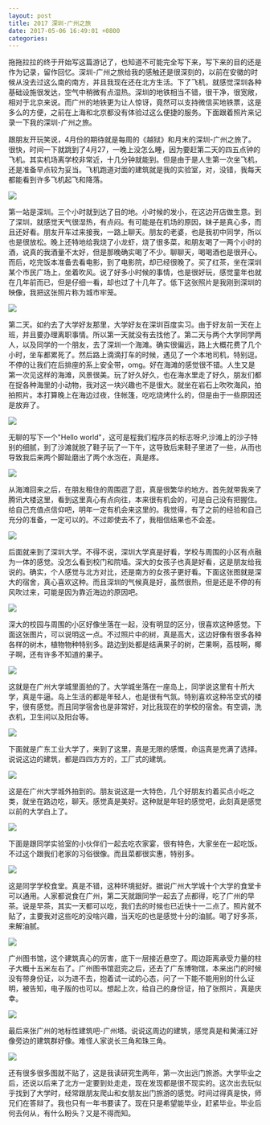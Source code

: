 ```yaml
---
layout: post
title: 2017 深圳-广州之旅
date: 2017-05-06 16:49:01 +0800
categories: 
---
```


拖拖拉拉的终于开始写这篇游记了，也知道不可能完全写下来，写下来的目的还是作为记录，留作回忆。深圳-广州之旅给我的感触还是很深刻的，以前在安徽的时候从没去过这么南的南方，并且我现在还在北方生活。下了飞机，就感觉深圳各种基础设施很发达，空气中稍微有点湿热。深圳的地铁相当不错，很干净，很宽敞，相对于北京来说。而广州的地铁更为让人惊讶，竟然可以支持微信买地铁票，这是多么的方便，之前在上海和北京都没有体验过这么便捷的服务。下面跟着照片来记录一下我的深圳-广州之旅。

跟朋友开玩笑说，4月份的期待就是每周的《越狱》和月末的深圳-广州之旅了。很快，时间一下就跳到了4月27，一晚上没怎么睡，因为要赶第二天的四五点钟的飞机。其实机场离学校非常近，十几分钟就能到。但是由于是人生第一次坐飞机，还是准备早点较为妥当。飞机跑道对面的建筑就是我的实验室，对，没错，我每天都能看到许多飞机起飞和降落。

![](http://ww1.sinaimg.cn/mw690/b10d1ea5ly1ffbqmi71elj237k1t0hdu.jpg)

第一站是深圳。三个小时就到达了目的地。小时候的发小，在这边开店做生意。到了深圳，就感觉天气很湿热，有点闷。有可能是在机场的原因，妹子是真心多，而且还好看。朋友开车过来接我，一路上聊天。朋友的老婆，也是我初中同学，所以也是很放松。晚上还特地给我烧了小龙虾，烧了很多菜，和朋友喝了一两个小时的酒，说真的我酒量不太好，但是那晚确实喝了不少。聊聊天，喝喝酒也是很开心。而后，吃完饭本准备去看电影，到了电影院，却已经很晚了。买了红茶，坐在深圳某个市民广场上，坐着吹风。说了好多小时候的事情，也是很好玩，感觉童年也就在几年前而已，但是仔细一看，却也过了十几年了。低下这张照片是我刚到深圳的映像，我把这张照片称为城市牢笼。

![](http://ww1.sinaimg.cn/mw690/b10d1ea5ly1ff9otsapfwj237k1t0kjn.jpg)

第二天。如约去了大学好友那里，大学好友在深圳百度实习。由于好友前一天在上班，并且要办理离职事情。所以第一天就没有去找他了。第二天与两个大学同学两人，以及同学的一个朋友，去了深圳一个海滩。确实很偏远，路上大概花费了几个小时，坐车都累死了。然后路上滴滴打车的时候，遇见了一个本地司机，特别逗。不停的让我们在后排座的系上安全带，omg。好在海滩的感觉很不错。人生又是第一次见这样的海滩，风景很美。玩了好久好久，也在海水里走了好久，朋友们都在捉各种海里的小动物，我对这一块兴趣也不是很大。就坐在岩石上吹吹海风，拍拍照片。本打算晚上在海边过夜，住帐篷，吃吃烧烤什么的，但是由于一些原因还是放弃了。

![](http://ww1.sinaimg.cn/mw690/b10d1ea5ly1ff9oyvko5mj237k1t0npe.jpg)

无聊的写下一个"Hello world"，这可是程我们程序员的标志呀:P,沙滩上的沙子特别的细腻，到了沙滩就脱了鞋子玩了一下午，这导致后来鞋子里进了一些，从而也导致我后来两个脚趾磨出了两个水泡在，真是疼。

![](http://ww1.sinaimg.cn/mw690/b10d1ea5ly1ffbq5v5ywtj237k1t0e82.jpg)

从海滩回来之后，在朋友租住的周围逛了逛，真是很繁华的地方。首先就带我来了腾讯大楼这里，看到这里真心有点向往，本来很有机会的，可是自己没有把握住。给自己充值点信仰吧，明年一定有机会来这里的。我觉得，有了之前的经验和自己充分的准备，一定可以的。不过即使去不了，我相信结果也不会差。

![](http://ww1.sinaimg.cn/mw690/b10d1ea5ly1ff9p0gw6boj237k1t0b2b.jpg)

后面就来到了深圳大学。不得不说，深圳大学真是好看，学校与周围的小区有点融为一体的感觉。没怎么看到校门和院墙。深大的女孩子也真是好看，这是朋友给我说的。确实，个人感觉与北方对比，还是南方的女孩子更好看。下面这张图就是深大的宿舍，真心喜欢这种。而且深圳的气候真是好，虽然很热，但是还是不停的有风吹过来，可能是因为靠近海边的原因吧。

![](http://ww1.sinaimg.cn/mw690/b10d1ea5ly1ffbqxlnvqmj212g0uox6q.jpg)

深大的校园与周围的小区好像坐落在一起，没有明显的区分，很喜欢这种感觉。下面这张图片，可以说明这一点。不过照片中的树，真是高大，这边好像有很多各种各样的树木，植物物种特别多。路边到处都是结满果子的树，芒果啊，荔枝啊，椰子啊，还有许多不知道的果子。

![](http://ww1.sinaimg.cn/mw690/b10d1ea5ly1ff9p268yc7j21t037ke84.jpg)

这就是在广州大学城里面拍的了。大学城坐落在一座岛上，同学说这里有十所大学，真是牛逼。岛上生活的都是年轻人，也是很有气氛。特别喜欢这种吊空式的楼宇，很有感觉。而且同学宿舍也是非常好，对比我现在的学校的宿舍。有空调，洗衣机，卫生间以及阳台等。

![](http://ww1.sinaimg.cn/mw690/b10d1ea5ly1ff9p3miqf7j237k1t01ky.jpg)

下面就是广东工业大学了，来到了这里，真是无限的感慨，命运真是充满了选择。说说这边的建筑，都是四四方方的，工厂式的建筑。

![](http://ww1.sinaimg.cn/mw690/b10d1ea5ly1ffbq82j4s6j237k1t04qr.jpg)

这是在广州大学城外拍到的。朋友说这是一大特色，几个好朋友约着买点小吃之类，就坐在路边吃，聊天。感觉真是美好。这种就是年轻的感觉吧，此刻真是感觉以前的大学白上了。

![](http://ww1.sinaimg.cn/mw690/b10d1ea5ly1ffbqy3h9v8j21280seu0x.jpg)

下面是跟同学实验室的小伙伴们一起去吃农家宴，很有特色，大家坐在一起吃饭。不过这个跟我们老家的习俗很像。而且菜都很实惠，特别多。

![](http://ww1.sinaimg.cn/mw690/b10d1ea5ly1ffbr1wtdjsj237k1t0u0y.jpg)

这是同学学校食堂。真是不错，这种环境挺好。据说广州大学城十个大学的食堂卡可以通用。人家都说食在广州，第二天就跟同学一起去了点都得，吃了广州的早茶。说是早茶，其实一天都可以吃，我们去的时候也已近快十一二点了。照片就不贴了，主要我对这些吃的没啥兴趣，当天吃的也是感觉十分的油腻。喝了好多茶，来解油腻。

![](http://ww1.sinaimg.cn/mw690/b10d1ea5ly1ffbqcdxelxj237k1t0npf.jpg)

广州图书馆，这个建筑真心的厉害，底下一层接近悬空了。周边距离承受力量的柱子大概十五米左右了。广州图书馆逛完之后，还去了广东博物馆，本来出门的时候没有带身份证，以为进不去，抱着试一试的心态，问了一下能不能用别的什么证明，被告知，电子版的也可以。想起上次，给自己的身份证，拍了张照片，真是庆幸。

![](http://ww1.sinaimg.cn/mw690/b10d1ea5ly1ffbqabowvdj237k1t01kz.jpg)

最后来张广州的地标性建筑吧-广州塔。说说这周边的建筑，感觉真是和黄浦江好像旁边的建筑群好像。难怪人家说长三角和珠三角。

![](http://ww1.sinaimg.cn/mw690/b10d1ea5ly1ffbqe5ctazj21t037kqv6.jpg)



还有很多很多图就不贴了，这是我读研究生两年，第一次出远门旅游。大学毕业之后，还说以后来了北方一定要到处走走，现在发现都是很不现实的。这次出去玩似乎找到了大学时，经常跟朋友爬山和女朋友出门旅游的感觉。时间过得真是快，师兄们在答辩了。我也只有一年书要读了。现在只是希望能毕业，赶紧毕业。毕业后何去何从，有什么盼头？又是不得而知。
